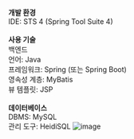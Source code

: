 **개발 환경**\
IDE: STS 4 (Spring Tool Suite 4) \
\
**사용 기술**\
백엔드 \
언어: Java \
프레임워크: Spring (또는 Spring Boot)\
영속성 계층: MyBatis \
뷰 템플릿: JSP \
\
**데이터베이스** \
DBMS: MySQL \
관리 도구: HeidiSQL 
![image](https://github.com/user-attachments/assets/38f3062c-f18e-4d3c-8964-43a9dd0c8080)
